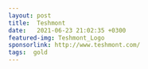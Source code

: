 ```yaml
---
layout: post
title:  Teshmont
date:   2021-06-23 21:02:35 +0300
featured-img: Teshmont_Logo
sponsorlink: http://www.teshmont.com/
tags:  gold
---
```

